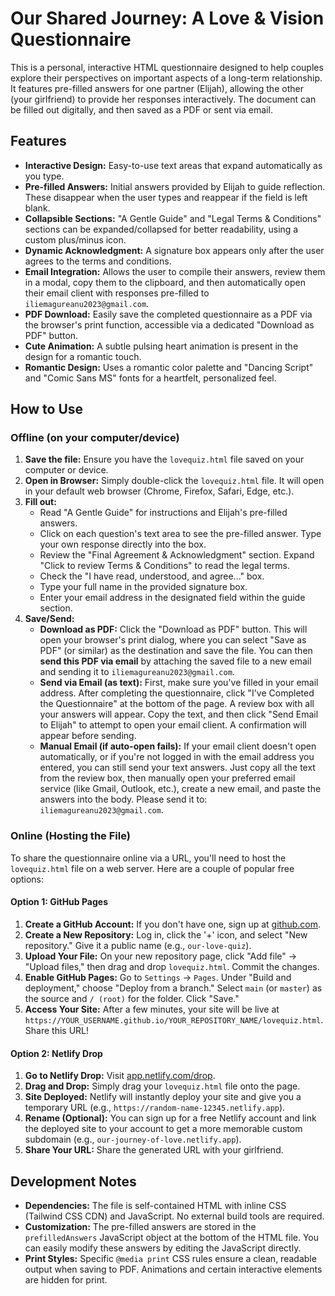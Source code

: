 # Our Shared Journey: A Love & Vision Questionnaire

This is a personal, interactive HTML questionnaire designed to help couples explore their perspectives on important aspects of a long-term relationship. It features pre-filled answers for one partner (Elijah), allowing the other (your girlfriend) to provide her responses interactively. The document can be filled out digitally, and then saved as a PDF or sent via email.

## Features

* **Interactive Design:** Easy-to-use text areas that expand automatically as you type.
* **Pre-filled Answers:** Initial answers provided by Elijah to guide reflection. These disappear when the user types and reappear if the field is left blank.
* **Collapsible Sections:** "A Gentle Guide" and "Legal Terms & Conditions" sections can be expanded/collapsed for better readability, using a custom plus/minus icon.
* **Dynamic Acknowledgment:** A signature box appears only after the user agrees to the terms and conditions.
* **Email Integration:** Allows the user to compile their answers, review them in a modal, copy them to the clipboard, and then automatically open their email client with responses pre-filled to `iliemagureanu2023@gmail.com`.
* **PDF Download:** Easily save the completed questionnaire as a PDF via the browser's print function, accessible via a dedicated "Download as PDF" button.
* **Cute Animation:** A subtle pulsing heart animation is present in the design for a romantic touch.
* **Romantic Design:** Uses a romantic color palette and "Dancing Script" and "Comic Sans MS" fonts for a heartfelt, personalized feel.

## How to Use

### Offline (on your computer/device)

1.  **Save the file:** Ensure you have the `lovequiz.html` file saved on your computer or device.
2.  **Open in Browser:** Simply double-click the `lovequiz.html` file. It will open in your default web browser (Chrome, Firefox, Safari, Edge, etc.).
3.  **Fill out:**
    * Read "A Gentle Guide" for instructions and Elijah's pre-filled answers.
    * Click on each question's text area to see the pre-filled answer. Type your own response directly into the box.
    * Review the "Final Agreement & Acknowledgment" section. Expand "Click to review Terms & Conditions" to read the legal terms.
    * Check the "I have read, understood, and agree..." box.
    * Type your full name in the provided signature box.
    * Enter your email address in the designated field within the guide section.
4.  **Save/Send:**
    * **Download as PDF:** Click the "Download as PDF" button. This will open your browser's print dialog, where you can select "Save as PDF" (or similar) as the destination and save the file. You can then **send this PDF via email** by attaching the saved file to a new email and sending it to `iliemagureanu2023@gmail.com`.
    * **Send via Email (as text):** First, make sure you've filled in your email address. After completing the questionnaire, click "I've Completed the Questionnaire" at the bottom of the page. A review box with all your answers will appear. Copy the text, and then click "Send Email to Elijah" to attempt to open your email client. A confirmation will appear before sending.
    * **Manual Email (if auto-open fails):** If your email client doesn't open automatically, or if you're not logged in with the email address you entered, you can still send your text answers. Just copy all the text from the review box, then manually open your preferred email service (like Gmail, Outlook, etc.), create a new email, and paste the answers into the body. Please send it to: `iliemagureanu2023@gmail.com`.

### Online (Hosting the File)

To share the questionnaire online via a URL, you'll need to host the `lovequiz.html` file on a web server. Here are a couple of popular free options:

#### Option 1: GitHub Pages

1.  **Create a GitHub Account:** If you don't have one, sign up at [github.com](https://github.com/).
2.  **Create a New Repository:** Log in, click the '+' icon, and select "New repository." Give it a public name (e.g., `our-love-quiz`).
3.  **Upload Your File:** On your new repository page, click "Add file" -> "Upload files," then drag and drop `lovequiz.html`. Commit the changes.
4.  **Enable GitHub Pages:** Go to `Settings` -> `Pages`. Under "Build and deployment," choose "Deploy from a branch." Select `main` (or `master`) as the source and `/ (root)` for the folder. Click "Save."
5.  **Access Your Site:** After a few minutes, your site will be live at `https://YOUR_USERNAME.github.io/YOUR_REPOSITORY_NAME/lovequiz.html`. Share this URL!

#### Option 2: Netlify Drop

1.  **Go to Netlify Drop:** Visit [app.netlify.com/drop](https://app.netlify.com/drop).
2.  **Drag and Drop:** Simply drag your `lovequiz.html` file onto the page.
3.  **Site Deployed:** Netlify will instantly deploy your site and give you a temporary URL (e.g., `https://random-name-12345.netlify.app`).
4.  **Rename (Optional):** You can sign up for a free Netlify account and link the deployed site to your account to get a more memorable custom subdomain (e.g., `our-journey-of-love.netlify.app`).
5.  **Share Your URL:** Share the generated URL with your girlfriend.

## Development Notes

* **Dependencies:** The file is self-contained HTML with inline CSS (Tailwind CSS CDN) and JavaScript. No external build tools are required.
* **Customization:** The pre-filled answers are stored in the `prefilledAnswers` JavaScript object at the bottom of the HTML file. You can easily modify these answers by editing the JavaScript directly.
* **Print Styles:** Specific `@media print` CSS rules ensure a clean, readable output when saving to PDF. Animations and certain interactive elements are hidden for print.
